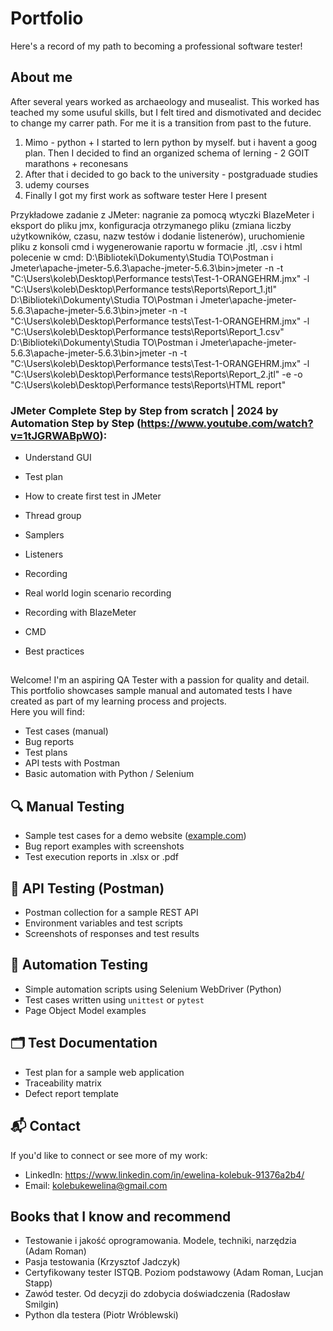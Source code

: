 # Portfolio
Here's a record of my path to becoming a professional software tester!

## About me
After several years worked as archaeology and musealist. This worked has teached my some usuful skills, but I felt tired and dismotivated and decidec to change my carrer path. For me it is a transition from past to the future.  
1. Mimo - python + I started to lern python by myself. but i havent a goog plan. Then I decided to find an organized schema of lerning - 2 GOIT marathons + reconesans
2. After that i decided to go back to the university - postgraduade studies
3. udemy courses
4. Finally I got my first work as software tester
   Here I present

Przykładowe zadanie z JMeter:
nagranie za pomocą wtyczki BlazeMeter i eksport do pliku jmx, konfiguracja otrzymanego pliku (zmiana liczby użytkowników, czasu, nazw testów i dodanie listenerów), uruchomienie pliku z konsoli cmd i wygenerowanie raportu w formacie .jtl, .csv i html
polecenie w cmd: 
D:\Biblioteki\Dokumenty\Studia TO\Postman i Jmeter\apache-jmeter-5.6.3\apache-jmeter-5.6.3\bin>jmeter -n -t "C:\Users\koleb\Desktop\Performance tests\Test-1-ORANGEHRM.jmx" -l "C:\Users\koleb\Desktop\Performance tests\Reports\Report_1.jtl"
D:\Biblioteki\Dokumenty\Studia TO\Postman i Jmeter\apache-jmeter-5.6.3\apache-jmeter-5.6.3\bin>jmeter -n -t "C:\Users\koleb\Desktop\Performance tests\Test-1-ORANGEHRM.jmx" -l "C:\Users\koleb\Desktop\Performance tests\Reports\Report_1.csv"
D:\Biblioteki\Dokumenty\Studia TO\Postman i Jmeter\apache-jmeter-5.6.3\apache-jmeter-5.6.3\bin>jmeter -n -t "C:\Users\koleb\Desktop\Performance tests\Test-1-ORANGEHRM.jmx" -l "C:\Users\koleb\Desktop\Performance tests\Reports\Report_2.jtl" -e -o "C:\Users\koleb\Desktop\Performance tests\Reports\HTML report"

### JMeter Complete Step by Step from scratch | 2024 by Automation Step by Step (https://www.youtube.com/watch?v=1tJGRWABpW0):
- Understand GUI

- Test plan

- How to create first test in JMeter

- Thread group

- Samplers

- Listeners

- Recording

- Real world login scenario recording

- Recording with BlazeMeter

- CMD

- Best practices

  
##
Welcome! I'm an aspiring QA Tester with a passion for quality and detail. This portfolio showcases sample manual and automated tests I have created as part of my learning process and projects.  
Here you will find:
- Test cases (manual)
- Bug reports
- Test plans
- API tests with Postman
- Basic automation with Python / Selenium

## 🔍 Manual Testing
- Sample test cases for a demo website ([example.com](https://example.com))
- Bug report examples with screenshots
- Test execution reports in .xlsx or .pdf

## 🔧 API Testing (Postman)
- Postman collection for a sample REST API
- Environment variables and test scripts
- Screenshots of responses and test results

## 🤖 Automation Testing
- Simple automation scripts using Selenium WebDriver (Python)
- Test cases written using `unittest` or `pytest`
- Page Object Model examples

## 🗂 Test Documentation
- Test plan for a sample web application
- Traceability matrix
- Defect report template

## 📬 Contact
If you'd like to connect or see more of my work:
- LinkedIn: https://www.linkedin.com/in/ewelina-kolebuk-91376a2b4/
- Email: kolebukewelina@gmail.com

## Books that I know and recommend
- Testowanie i jakość oprogramowania. Modele, techniki, narzędzia (Adam Roman)
- Pasja testowania (Krzysztof Jadczyk)
- Certyfikowany tester ISTQB. Poziom podstawowy (Adam Roman, Lucjan Stapp)
- Zawód tester. Od decyzji do zdobycia doświadczenia (Radosław Smilgin)
- Python dla testera (Piotr Wróblewski)

